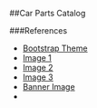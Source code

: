 ##Car Parts Catalog

###References
* [Bootstrap Theme](https://startbootstrap.com/template-overviews/shop-homepage)
* [Image 1](http://www.speedautocars.com/how-to-choose-the-right-auto-parts-supplier-online/)
* [Image 2](http://www.eastendtransmissionsny.com/transmission-repair-and-rebuilding)
* [Image 3](http://www.speedautocars.com/electronic-injection-inside-the-engine-temperature-sensor/)
* [Banner Image](http://hondamotors.sr/en/parts/damage-report/)
* 